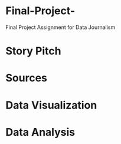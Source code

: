 # Final-Project-
Final Project Assignment for Data Journalism 


# Story Pitch 

# Sources

# Data Visualization 

# Data Analysis 
